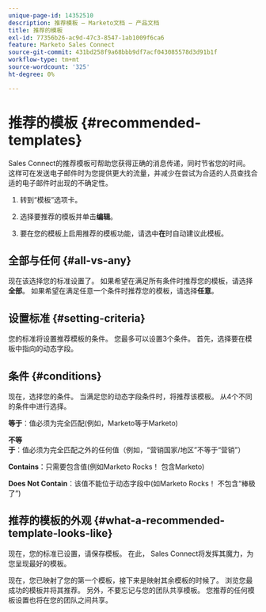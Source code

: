 ```yaml
---
unique-page-id: 14352510
description: 推荐模板 — Marketo文档 — 产品文档
title: 推荐的模板
exl-id: 77356b26-ac9d-47c3-8547-1ab1009f6ca6
feature: Marketo Sales Connect
source-git-commit: 431bd258f9a68bbb9df7acf043085578d3d91b1f
workflow-type: tm+mt
source-wordcount: '325'
ht-degree: 0%

---
```


# 推荐的模板 {#recommended-templates}

Sales Connect的推荐模板可帮助您获得正确的消息传递，同时节省您的时间。 这样可在发送电子邮件时为您提供更大的流量，并减少在尝试为合适的人员查找合适的电子邮件时出现的不确定性。

1. 转到“模板”选项卡。

1. 选择要推荐的模板并单击&#x200B;**编辑**。

1. 要在您的模板上启用推荐的模板功能，请选中&#x200B;**在**&#x200B;时自动建议此模板。

## 全部与任何 {#all-vs-any}

现在该选择您的标准设置了。 如果希望在满足所有条件时推荐您的模板，请选择&#x200B;**全部**。 如果希望在满足任意一个条件时推荐您的模板，请选择&#x200B;**任意**。

## 设置标准 {#setting-criteria}

您的标准将设置推荐模板的条件。 您最多可以设置3个条件。 首先，选择要在模板中指向的动态字段。

## 条件 {#conditions}

现在，选择您的条件。 当满足您的动态字段条件时，将推荐该模板。 从4个不同的条件中进行选择。

**等于**：值必须为完全匹配(例如，Marketo等于Marketo)

**不等于**：值必须为完全匹配之外的任何值（例如，“营销国家/地区”不等于“营销”）

**Contains**：只需要包含值(例如Marketo Rocks！ 包含Marketo)

**Does Not Contain**：该值不能位于动态字段中(如Marketo Rocks！ 不包含“棒极了”)

## 推荐的模板的外观 {#what-a-recommended-template-looks-like}

现在，您的标准已设置，请保存模板。 在此， Sales Connect将发挥其魔力，为您呈现最好的模板。

现在，您已映射了您的第一个模板，接下来是映射其余模板的时候了。 浏览您最成功的模板并将其推荐。 另外，不要忘记与您的团队共享模板。 您推荐的任何模板设置也将在您的团队之间共享。
